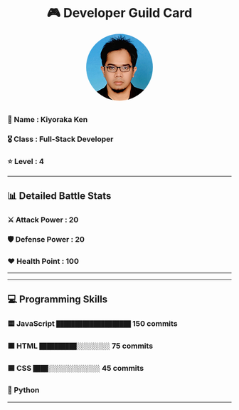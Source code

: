 <div align="center">

# 🎮 Developer Guild Card

<!-- Replace with your profile image -->
<img src="./assets/profile.png" width="150" height="150" style="border-radius: 50%"/>
</div>

##    
### 👤 Name : Kiyoraka Ken
### 🎖️ Class : Full-Stack Developer
### ⭐ Level : 4
---
## 📊 Detailed Battle Stats

### ⚔️ Attack Power : 20
### 🛡️ Defense Power : 20
### ❤️ Health Point : 100
---

---
## 💻 Programming Skills

### 🟨 JavaScript `████████████████████` 150 commits


### 🟧 HTML `██████████░░░░░░░░░` 75 commits


### 🟦 CSS `████░░░░░░░░░░░░░░` 45 commits


### 🐍 Python 

---
